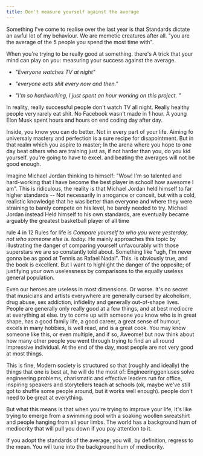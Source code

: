 ```yaml
---
title: Don't measure yourself against the average
--- 
```


Something I've come to realise over the last year is that Standards dictate an awful lot of my behaviour. We are memetic creatures after all. "you are the average of the 5 people you spend the most time with". 


When you're trying to be really good at something. there's A trick that your mind can play on you: measuring your success against the average. 

- *"Everyone watches TV at night"*

- *"everyone eats shit every now and then."*

- *"I'm so hardworking, I just spent an hour working on this project. "*


In reality, really successful people don't watch TV all night. Really healthy people very rarely eat shit. No Facebook wasn't made in 1 hour. A young Elon Musk spent hours and hours on end coding day after day. 


Inside, you know you can do better. Not in every part of your life. Aiming fo universaly mastery and perfection is a sure recipe for disapointment. But in that realm which you aspire to master; In the arena where you hope to one day beat others who are training just as, if not harder than you, do you kid yourself. you're going to have to excel. and beating the averages will not be good enough. 


Imagine Michael Jordan thinking to himself: "Wow! I'm so talented and hard-working that I have become the best player in school! how awesome I am". This is ridiculous, the reality is that Michael Jordan held himself to far higher standards -- Not necessarily in arrogance or conceit, but with a cold, realistic knowledge that he was better than everyone and where they were straining to barely compete on his level, he barely needed to try. Michael Jordan instead Held himself to his own standards, are eventually became arguably the greatest basketball player of all time


rule 4 in 12 Rules for life is *Compare yourself to who you were yesterday, not who someone else is. today.* He mainly approaches this topic by illustrating the danger of comparing yourself unfavourably with those superstars we are so constantly told about. Something like "ugh, I'm never gonna be as good at Tennis as Rafael Nadal". This. is obviously true, and the book is excellent. But I want to highlight the danger of the opposite; of justifying your own uselessness by comparisons to the equally useless general population. 


Even our heroes are useless in most dimensions. Or worse. It's no secret that musicians and artists everywhere are generally cursed by alcoholism, drug abuse, sex addiction, infidelity and generally out-of-shape lives. People are generally only really good at a few things, and at best mediocre at everything at else. try to come up with someone you know who is in great shape, has a good family life, a good career, a great sense of humour, excels in many hobbies, is well read, and is a great cook. You may know someone like this, or even multiple, and if so, Aweome! but now think about how many other people you went through trying to find an all round impressive individual. At the end of the day, most people are not very good at most things.


This is fine, Modern society is structured so that (roughly and ideally) the things that one is best at, he will do the most of: Engineeringgeniuses solve engineering problems, charismatic and effective leaders run for office, inspiring speakers and storytellers teach at schools (ok, maybe we've still got to shuffle some people around, but it works well enough). people don't need to be great at everything.


But what this means is that when you're trying to improve your life, It's like trying to emerge from a swimming pool with a soaking woollen sweatshirt and people hanging from all your limbs. The world has a background hum of mediocrity that will pull you down if you pay attention to it.


If you adopt the standards of the average, you will, by definition, regress to the mean. You will tune into the background hum of mediocrity.
